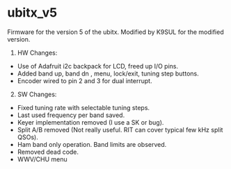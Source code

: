 # ubitx_v5
Firmware for the version 5 of the ubitx. Modified by K9SUL for the modified version.

1. HW Changes:
- Use of Adafruit i2c backpack for LCD, freed up I/O pins.
- Added band up, band dn , menu, lock/exit, tuning step buttons.
- Encoder wired to pin 2 and 3 for dual interrupt.

2. SW Changes:
- Fixed tuning rate with selectable tuning steps.
- Last used frequency per band saved.
- Keyer implementation removed (I use a SK or bug).
- Split A/B removed (Not really useful. RIT can cover typical few kHz split QSOs).
- Ham band only operation. Band limits are observed.
- Removed dead code.
- WWV/CHU menu
